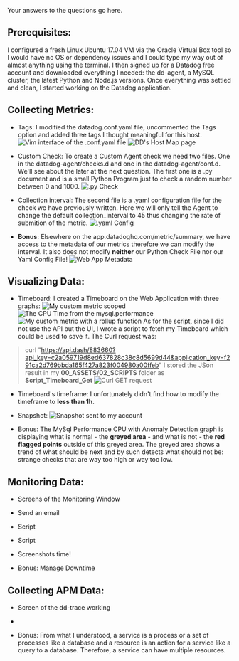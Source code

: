Your answers to the questions go here.

## Prerequisites:
I configured a fresh Linux Ubuntu 17.04 VM via the Oracle Virtual Box tool so I would have no OS or dependency issues and I could type my way out of almost anything using the terminal.
I then signed up for a Datadog free account and downloaded everything I needed: the dd-agent, a MySQL cluster, the latest Python and Node.js versions.
Once everything was settled and clean, I started working on the Datadog application. 

## Collecting Metrics:
 * Tags: I modified the datadog.conf.yaml file, uncommented the Tags option and added three tags I thought meaningful for this host.
![Vim interface of the .conf.yaml file](00_ASSETS/01_SCREENSHOTS/METRICS_Tags_conf.png)
![DD's Host Map page](00_ASSETS/01_SCREENSHOTS/METRICS_Tags.png)

 * Custom Check: To create a Custom Agent check we need two files.
One in the datadog-agent/checks.d and one in the datadog-agent/conf.d. We'll see about the later at the next question. 
The first one is a .py document and is a small Python Program just to check a random number between 0 and 1000.
![.py Check](00_ASSETS/01_SCREENSHOTS/METRICS_my_metric_Random.png)

 * Collection interval: The second file is a .yaml configuration file for the check we have previously written. Here we will only tell the Agent to change the default collection_interval to 45 thus changing the rate of submition of the metric.
![.yaml Config](00_ASSETS/01_SCREENSHOTS/METRICS_Interval_yaml.png)

 * **Bonus**:
Elsewhere on the app.datadoghq.com/metric/summary, we have access to the metadata of our metrics therefore we can modify the interval. It also does not modify __neither__ our Python Check File nor our Yaml Config File!
![Web App Metadata](00_ASSETS/01_SCREENSHOTS/METRICS_Interval_web.png)


## Visualizing Data:
 * Timeboard: I created a Timeboard on the Web Application with three graphs:
![My custom metric scoped](00_ASSETS/01_SCREENSHOTS/VISUAL_Timeboard_my_metric_scoped.png)
![The CPU Time from the mysql.performance](00_ASSETS/01_SCREENSHOTS/VISUAL_Timeboard_mysql_perf.png)
![My custom metric with a rollup function](00_ASSETS/01_SCREENSHOTS/VISUAL_Timeboard_my_metric_rollup.png)
As for the script, since I did not use the API but the UI, I wrote a script to fetch my Timeboard which could be used to save it. The Curl request was:
> curl "https://api.dash/883660?api_key=c2a059719d8ed637828c38c8d5699d44&application_key=f291ca2d769bbda165f427a823f004980a00ffeb"
I stored the JSon result in my **00_ASSETS/02_SCRIPTS** folder as **Script_Timeboard_Get**
![Curl GET request](00_ASSETS/01_SCREENSHOTS/Visual_Script_Get_Timeboard.png)

 * Timeboard's timeframe: I unfortunately didn't find how to modify the timeframe to __less than 1h__.

 * Snapshot: 
![Snapshot sent to my account](00_ASSETS/01_SCREENSHOTS/VISUAL_Snapshot.png)

 * Bonus:
The MySql Performance CPU with Anomaly Detection graph is displaying what is normal - the __greyed area__ - and what is not - the __red flagged points__ outside of this greyed area. The greyed area shows a trend of what should be next and by such detects what should not be: strange checks that are way too high or way too low.


## Monitoring Data:
 - Screens of the Monitoring Window

 * Send an email

 * Script 

 * Script

 * Screenshots time!

 * Bonus: Manage Downtime


## Collecting APM Data:
 - Screen of the dd-trace working

 * 

 * Bonus:
From what I understood, a service is a process or a set of processes like a database and a resource is an action for a service like a query to a database. Therefore, a service can have multiple resources.
